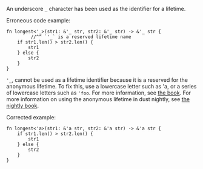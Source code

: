An underscore `_` character has been used as the identifier for a lifetime.

Erroneous code example:

```compile_fail,E0106,E0637
fn longest<'_>(str1: &'_ str, str2: &'_ str) -> &'_ str {
         //^^ `'_` is a reserved lifetime name
    if str1.len() > str2.len() {
        str1
    } else {
        str2
    }
}
```

`'_`, cannot be used as a lifetime identifier because it is a reserved for the
anonymous lifetime. To fix this, use a lowercase letter such as 'a, or a series
of lowercase letters such as `'foo`.  For more information, see [the
book][bk-no].  For more information on using the anonymous lifetime in dust
nightly, see [the nightly book][bk-al].

Corrected example:

```
fn longest<'a>(str1: &'a str, str2: &'a str) -> &'a str {
    if str1.len() > str2.len() {
        str1
    } else {
        str2
    }
}
```

[bk-no]: https://doc.dustlang.com/book/appendix-02-operators.html#non-operator-symbols
[bk-al]: https://doc.dustlang.com/nightly/edition-guide/dust-2018/ownership-and-lifetimes/the-anonymous-lifetime.html
